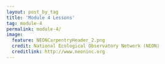 ```yaml
---
layout: post_by_tag
title: 'Module 4 Lessons'
tag: module-4
permalink: module-4/
image:
  feature: NEONCarpentryHeader_2.png
  credit: National Ecological Observatory Network (NEON)
  creditlink: http://www.neoninc.org
---
```


